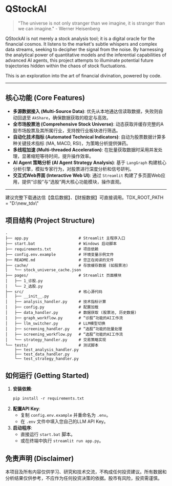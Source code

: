 # QStockAI

> "The universe is not only stranger than we imagine, it is stranger than we can imagine." - Werner Heisenberg

QStockAI is not merely a stock analysis tool; it is a digital oracle for the financial cosmos. It listens to the market's subtle whispers and complex data streams, seeking to decipher the signal from the noise. By harnessing the analytical power of quantitative models and the inferential capabilities of advanced AI agents, this project attempts to illuminate potential future trajectories hidden within the chaos of stock fluctuations.

This is an exploration into the art of financial divination, powered by code.

---

## 核心功能 (Core Features)

*   **多源数据接入 (Multi-Source Data)**: 优先从本地通达信读取数据，失败则自动回退至 `AkShare`，确保数据获取的稳定与高效。
*   **全市场股票池 (Comprehensive Stock Universe)**: 动态获取并缓存完整的A股市场股票及其所属行业，支持按行业板块进行筛选。
*   **自动化技术指标 (Automated Technical Indicators)**: 自动为股票数据计算多种关键技术指标 (MA, MACD, RSI)，为策略分析提供弹药。
*   **多线程加速 (Multi-threaded Acceleration)**: 在批量获取数据时采用并发处理，显著缩短等待时间，提升操作效率。
*   **AI Agent 策略分析 (AI Agent Strategy Analysis)**: 基于 `LangGraph` 构建核心分析引擎，模拟专家行为，对股票进行深度分析和信号研判。
*   **交互式Web界面 (Interactive Web UI)**: 通过 `Streamlit` 构建了多页面Web应用，提供“诊股”与“选股”两大核心功能模块，操作直观。

---
建议完整下载通达信【盘后数据】、【财报数据】可直接调用。TDX_ROOT_PATH = "D:\\new_tdx\\"

## 项目结构 (Project Structure)

```
.
├── app.py                      # Streamlit 主程序入口
├── start.bat                   # Windows 启动脚本
├── requirements.txt            # 项目依赖
├── config.env.example          # 环境变量示例文件
├── README.md                   # 您正在阅读的文件
├── cache/                      # 存放缓存数据 (如股票池)
│   └── stock_universe_cache.json
├── pages/                      # Streamlit 页面模块
│   ├── 1_诊股.py
│   └── 2_选股.py
├── src/                        # 核心源代码
│   ├── __init__.py
│   ├── analysis_handler.py     # 技术指标计算
│   ├── config.py               # 配置加载
│   ├── data_handler.py         # 数据获取 (股票池, 历史数据)
│   ├── graph_workflow.py       # “诊股”功能的AI工作流
│   ├── llm_switcher.py         # LLM模型切换
│   ├── screening_handler.py    # “选股”功能的批量处理
│   ├── screening_workflow.py   # “选股”功能的AI工作流
│   └── strategy_handler.py     # 交易策略实现
└── tests/                      # 测试脚本
    ├── test_analysis_handler.py
    ├── test_data_handler.py
    └── test_strategy_handler.py
```

## 如何运行 (Getting Started)

1.  **安装依赖**:
    ```shell
    pip install -r requirements.txt
    ```
2.  **配置API Key**:
    *   复制 `config.env.example` 并重命名为 `.env`。
    *   在 `.env` 文件中填入您自己的LLM API Key。
3.  **启动程序**:
    *   直接运行 `start.bat` 脚本。
    *   或在终端中执行 `streamlit run app.py`。

## 免责声明 (Disclaimer)

本项目及所有内容仅供学习、研究和技术交流，不构成任何投资建议。所有数据和分析结果仅供参考，不应作为任何投资决策的依据。股市有风险，投资需谨慎。
